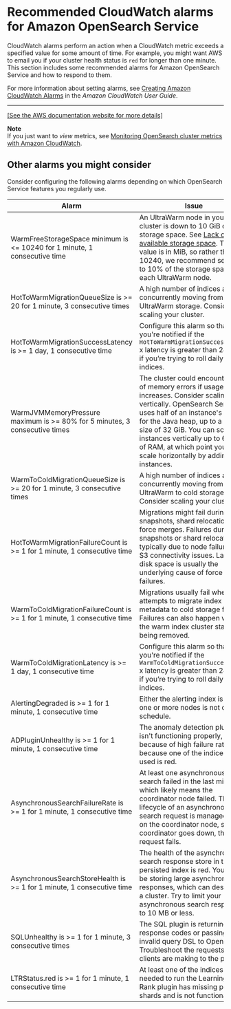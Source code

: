 # Recommended CloudWatch alarms for Amazon OpenSearch Service<a name="cloudwatch-alarms"></a>

CloudWatch alarms perform an action when a CloudWatch metric exceeds a specified value for some amount of time\. For example, you might want AWS to email you if your cluster health status is `red` for longer than one minute\. This section includes some recommended alarms for Amazon OpenSearch Service and how to respond to them\.

For more information about setting alarms, see [Creating Amazon CloudWatch Alarms](https://docs.aws.amazon.com/AmazonCloudWatch/latest/monitoring/AlarmThatSendsEmail.html) in the *Amazon CloudWatch User Guide*\.


****  
[\[See the AWS documentation website for more details\]](http://docs.aws.amazon.com/opensearch-service/latest/developerguide/cloudwatch-alarms.html)

**Note**  
If you just want to *view* metrics, see [Monitoring OpenSearch cluster metrics with Amazon CloudWatch](managedomains-cloudwatchmetrics.md)\.

## Other alarms you might consider<a name="cw-alarms-additional"></a>

Consider configuring the following alarms depending on which OpenSearch Service features you regularly use\. 


| Alarm | Issue | 
| --- | --- | 
| WarmFreeStorageSpace minimum is <= 10240 for 1 minute, 1 consecutive time | An UltraWarm node in your cluster is down to 10 GiB of free storage space\. See [Lack of available storage space](handling-errors.md#handling-errors-watermark)\. This value is in MiB, so rather than 10240, we recommend setting it to 10% of the storage space for each UltraWarm node\. | 
| HotToWarmMigrationQueueSize is >= 20 for 1 minute, 3 consecutive times |  A high number of indices are concurrently moving from hot to UltraWarm storage\. Consider scaling your cluster\.   | 
| HotToWarmMigrationSuccessLatency is >= 1 day, 1 consecutive time |  Configure this alarm so that you're notified if the `HotToWarmMigrationSuccessCount` x latency is greater than 24 hours if you’re trying to roll daily indices\.  | 
| WarmJVMMemoryPressure maximum is >= 80% for 5 minutes, 3 consecutive times | The cluster could encounter out of memory errors if usage increases\. Consider scaling vertically\. OpenSearch Service uses half of an instance's RAM for the Java heap, up to a heap size of 32 GiB\. You can scale instances vertically up to 64 GiB of RAM, at which point you can scale horizontally by adding instances\. | 
| WarmToColdMigrationQueueSize is >= 20 for 1 minute, 3 consecutive times |  A high number of indices are concurrently moving from UltraWarm to cold storage\. Consider scaling your cluster\.   | 
| HotToWarmMigrationFailureCount is >= 1 for 1 minute, 1 consecutive time |  Migrations might fail during snapshots, shard relocations, or force merges\. Failures during snapshots or shard relocation are typically due to node failures or S3 connectivity issues\. Lack of disk space is usually the underlying cause of force merge failures\.  | 
| WarmToColdMigrationFailureCount is >= 1 for 1 minute, 1 consecutive time | Migrations usually fail when attempts to migrate index metadata to cold storage fail\. Failures can also happen when the warm index cluster state is being removed\. | 
| WarmToColdMigrationLatency is >= 1 day, 1 consecutive time |  Configure this alarm so that you're notified if the `WarmToColdMigrationSuccessCount` x latency is greater than 24 hours if you’re trying to roll daily indices\.  | 
| AlertingDegraded is >= 1 for 1 minute, 1 consecutive time |  Either the alerting index is red, or one or more nodes is not on schedule\.   | 
| ADPluginUnhealthy is >= 1 for 1 minute, 1 consecutive time |  The anomaly detection plugin isn't functioning properly, either because of high failure rates or because one of the indices being used is red\.  | 
| AsynchronousSearchFailureRate is >= 1 for 1 minute, 1 consecutive time |  At least one asynchronous search failed in the last minute, which likely means the coordinator node failed\. The lifecycle of an asynchronous search request is managed solely on the coordinator node, so if the coordinator goes down, the request fails\.  | 
| AsynchronousSearchStoreHealth is >= 1 for 1 minute, 1 consecutive time |  The health of the asynchronous search response store in the persisted index is red\. You might be storing large asynchronous responses, which can destabilize a cluster\. Try to limit your asynchronous search responses to 10 MB or less\.  | 
| SQLUnhealthy is >= 1 for 1 minute, 3 consecutive times |  The SQL plugin is returning 5*xx* response codes or passing invalid query DSL to OpenSearch\. Troubleshoot the requests your clients are making to the plugin\.   | 
| LTRStatus\.red is >= 1 for 1 minute, 1 consecutive time |  At least one of the indices needed to run the Learning to Rank plugin has missing primary shards and is not functional\.  | 
